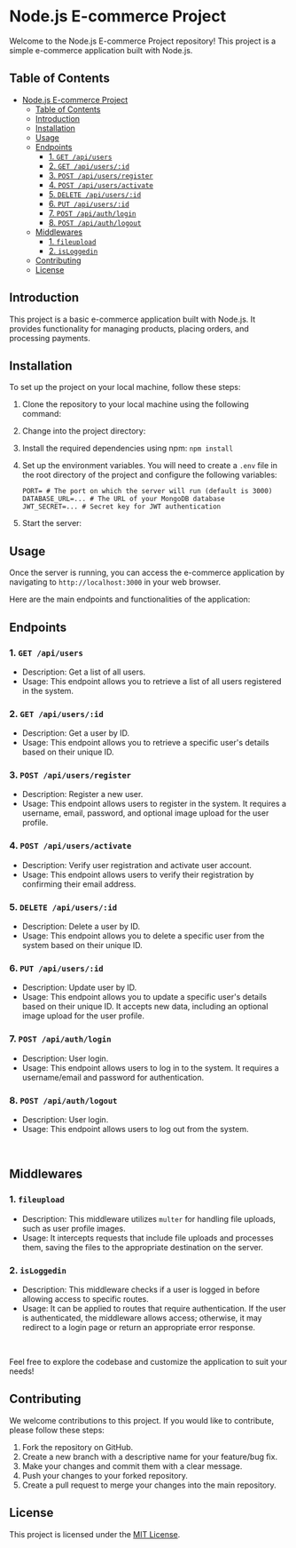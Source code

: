 # Node.js E-commerce Project

Welcome to the Node.js E-commerce Project repository! This project is a simple e-commerce application built with Node.js.

## Table of Contents

- [Node.js E-commerce Project](#nodejs-e-commerce-project)
  - [Table of Contents](#table-of-contents)
  - [Introduction](#introduction)
  - [Installation](#installation)
  - [Usage](#usage)
  - [Endpoints](#endpoints)
    - [1. `GET /api/users`](#1-get-apiusers)
    - [2. `GET /api/users/:id`](#2-get-apiusersid)
    - [3. `POST /api/users/register`](#3-post-apiusersregister)
    - [4. `POST /api/users/activate`](#4-post-apiusersactivate)
    - [5. `DELETE /api/users/:id`](#5-delete-apiusersid)
    - [6. `PUT /api/users/:id`](#6-put-apiusersid)
    - [7. `POST /api/auth/login`](#7-post-apiauthlogin)
    - [8. `POST /api/auth/logout`](#8-post-apiauthlogout)
  - [Middlewares](#middlewares)
    - [1. `fileupload`](#1-fileupload)
    - [2. `isLoggedin`](#2-isloggedin)
  - [Contributing](#contributing)
  - [License](#license)

## Introduction

This project is a basic e-commerce application built with Node.js. It provides functionality for managing products, placing orders, and processing payments.

## Installation

To set up the project on your local machine, follow these steps:

1. Clone the repository to your local machine using the following command:

2. Change into the project directory:

3. Install the required dependencies using npm: `npm install`

4. Set up the environment variables. You will need to create a `.env` file in the root directory of the project and configure the following variables:

    ```
    PORT= # The port on which the server will run (default is 3000)
    DATABASE_URL=... # The URL of your MongoDB database
    JWT_SECRET=... # Secret key for JWT authentication
    ```

5. Start the server:

## Usage

Once the server is running, you can access the e-commerce application by navigating to `http://localhost:3000` in your web browser.

Here are the main endpoints and functionalities of the application:

## Endpoints

### 1. `GET /api/users`

- Description: Get a list of all users.
- Usage: This endpoint allows you to retrieve a list of all users registered in the system.

### 2. `GET /api/users/:id`

- Description: Get a user by ID.
- Usage: This endpoint allows you to retrieve a specific user's details based on their unique ID.

### 3. `POST /api/users/register`

- Description: Register a new user.
- Usage: This endpoint allows users to register in the system. It requires a username, email, password, and optional image upload for the user profile.

### 4. `POST /api/users/activate`

- Description: Verify user registration and activate user account.
- Usage: This endpoint allows users to verify their registration by confirming their email address.

### 5. `DELETE /api/users/:id`

- Description: Delete a user by ID.
- Usage: This endpoint allows you to delete a specific user from the system based on their unique ID.

### 6. `PUT /api/users/:id`

- Description: Update user by ID.
- Usage: This endpoint allows you to update a specific user's details based on their unique ID. It accepts new data, including an optional image upload for the user profile.

### 7. `POST /api/auth/login`

- Description: User login.
- Usage: This endpoint allows users to log in to the system. It requires a username/email and password for authentication.

### 8. `POST /api/auth/logout`

- Description: User login.
- Usage: This endpoint allows users to log out from the system.

</br>

## Middlewares

### 1. `fileupload`

- Description: This middleware utilizes `multer` for handling file uploads, such as user profile images.
- Usage: It intercepts requests that include file uploads and processes them, saving the files to the appropriate destination on the server.

### 2. `isLoggedin`

- Description: This middleware checks if a user is logged in before allowing access to specific routes.
- Usage: It can be applied to routes that require authentication. If the user is authenticated, the middleware allows access; otherwise, it may redirect to a login page or return an appropriate error response.

</br>

Feel free to explore the codebase and customize the application to suit your needs!

## Contributing

We welcome contributions to this project. If you would like to contribute, please follow these steps:

1. Fork the repository on GitHub.
2. Create a new branch with a descriptive name for your feature/bug fix.
3. Make your changes and commit them with a clear message.
4. Push your changes to your forked repository.
5. Create a pull request to merge your changes into the main repository.

## License

This project is licensed under the [MIT License](LICENSE).
